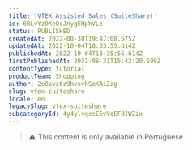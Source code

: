 ```yaml
---
title: 'VTEX Assisted Sales (SuiteShare)'
id: 6BLvYzDXeQcJnygEHphVLz
status: PUBLISHED
createdAt: 2022-08-30T19:47:08.575Z
updatedAt: 2022-10-04T18:35:55.614Z
publishedAt: 2022-10-04T18:35:55.614Z
firstPublishedAt: 2022-08-31T15:42:20.699Z
contentType: tutorial
productTeam: Shopping
author: 2o8pvz6z9hvxvhSoKAiZzg
slug: vtex-suiteshare
locale: en
legacySlug: vtex-suiteshare
subcategoryId: 4y4ylvqceE6vVqEF8IWZix
---
```


>⚠️ This content is only available in Portuguese.
